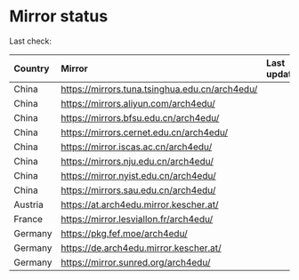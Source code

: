 <script src="./time.js"></script>
# Mirror status
Last check: <script type="text/javascript">localize(1726673012.8407164);</script>

|Country|Mirror|Last update|
|:------|:-----|:----------|
|China|https://mirrors.tuna.tsinghua.edu.cn/arch4edu/|<script type="text/javascript">localize(1726641912);</script>|
|China|https://mirrors.aliyun.com/arch4edu/|<script type="text/javascript">localize(1726641912);</script>|
|China|https://mirrors.bfsu.edu.cn/arch4edu/|<script type="text/javascript">localize(1726641912);</script>|
|China|https://mirrors.cernet.edu.cn/arch4edu/|<script type="text/javascript">localize(1726641912);</script>|
|China|https://mirror.iscas.ac.cn/arch4edu/|<script type="text/javascript">localize(1726641912);</script>|
|China|https://mirrors.nju.edu.cn/arch4edu/|<script type="text/javascript">localize(1726641912);</script>|
|China|https://mirror.nyist.edu.cn/arch4edu/|<script type="text/javascript">localize(1726598397);</script>|
|China|https://mirrors.sau.edu.cn/arch4edu/|<script type="text/javascript">localize(1726641912);</script>|
|Austria|https://at.arch4edu.mirror.kescher.at/|<script type="text/javascript">localize(1726641912);</script>|
|France|https://mirror.lesviallon.fr/arch4edu/|<script type="text/javascript">localize(1726641912);</script>|
|Germany|https://pkg.fef.moe/arch4edu/|<script type="text/javascript">localize(1726641912);</script>|
|Germany|https://de.arch4edu.mirror.kescher.at/|<script type="text/javascript">localize(1726641912);</script>|
|Germany|https://mirror.sunred.org/arch4edu/|<script type="text/javascript">localize(1726641912);</script>|

<script src="./tablefilter/tablefilter.js"></script>
<script src="./table.js"></script>